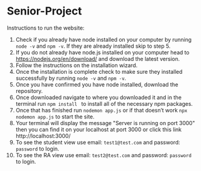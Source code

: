 # Senior-Project
Instructions to run the website:
1. Check if you already have node installed on your computer by running `node -v` and `npm -v`. If they are already installed skip to step 5.
2. If you do not already have node.js installed on your computer head to https://nodejs.org/en/download/ and download the latest version.
3. Follow the instructions on the installation wizard.
4. Once the installation is complete check to make sure they installed successfully by running `node -v` and `npm -v`.
5. Once you have confirmed you have node installed, download the repository.
6. Once downloaded navigate to where you downloaded it and in the terminal run `npm install ` to install all of the necessary npm packages.
7. Once that has finished run `nodemon app.js` or if that doesn’t work `npx nodemon app.js` to start the site.
8. Your terminal will display the message "Server is running on port 3000" then you can find it on your localhost at port 3000 or click this link http://localhost:3000/
9. To see the student view use  email: `test1@test.com` and password: `password` to login.
10. To see the RA view use  email: `test2@test.com` and password: `password` to login.
